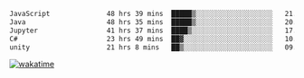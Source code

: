 <!--START_SECTION:waka-->

```txt
JavaScript              48 hrs 39 mins  █████▒░░░░░░░░░░░░░░░░░░░   21.00 %
Java                    48 hrs 35 mins  █████▒░░░░░░░░░░░░░░░░░░░   20.98 %
Jupyter                 41 hrs 37 mins  ████▒░░░░░░░░░░░░░░░░░░░░   17.97 %
C#                      23 hrs 49 mins  ██▓░░░░░░░░░░░░░░░░░░░░░░   10.29 %
unity                   21 hrs 8 mins   ██▒░░░░░░░░░░░░░░░░░░░░░░   09.12 %
```

<!--END_SECTION:waka-->
[![wakatime](https://wakatime.com/badge/user/6c2f442e-41b4-42e3-bc06-d5d8203ad1da.svg)](https://wakatime.com/@6c2f442e-41b4-42e3-bc06-d5d8203ad1da)
